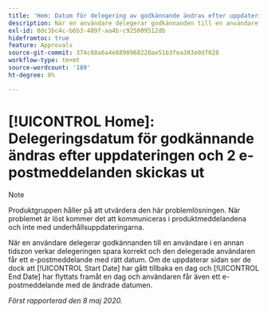 ```yaml
---
title: 'Hem: Datum för delegering av godkännande ändras efter uppdateringen och 2 e-postmeddelanden skickas'
description: När en användare delegerar godkännanden till en användare i en annan tidszon verkar delegeringen spara korrekt och den delegerade användaren får ett e-postmeddelande med rätt datum. Om de uppdaterar sidan ser de dock att startdatumet har flyttats tillbaka en dag och att slutdatumet har flyttats framåt en dag, och användaren får även ett e-postmeddelande med de ändrade datumen.
exl-id: 0dc3bc4c-b6b3-489f-aa4b-c925009512db
hidefromtoc: true
feature: Approvals
source-git-commit: 374c88a6a4e8890968220ae51b3fea303e0d7628
workflow-type: tm+mt
source-wordcount: '189'
ht-degree: 0%

---
```


# [!UICONTROL Home]: Delegeringsdatum för godkännande ändras efter uppdateringen och 2 e-postmeddelanden skickas ut

>[!NOTE]
>
>Produktgruppen håller på att utvärdera den här problemlösningen. När problemet är löst kommer det att kommuniceras i produktmeddelandena och inte med underhållsuppdateringarna.

När en användare delegerar godkännanden till en användare i en annan tidszon verkar delegeringen spara korrekt och den delegerade användaren får ett e-postmeddelande med rätt datum. Om de uppdaterar sidan ser de dock att [!UICONTROL Start Date] har gått tillbaka en dag och [!UICONTROL End Date] har flyttats framåt en dag och användaren får även ett e-postmeddelande med de ändrade datumen.


_Först rapporterad den 8 maj 2020._
